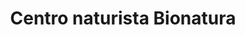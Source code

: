 ---
title: "Centro naturista Bionatura"
url: /cimitarra/centro-naturista-bionatura/
shop: suplementos nutricionales
---